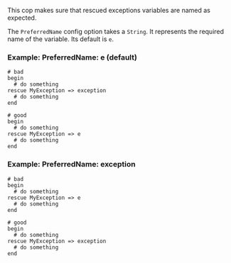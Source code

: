 This cop makes sure that rescued exceptions variables are named as
expected.

The `PreferredName` config option takes a `String`. It represents
the required name of the variable. Its default is `e`.

### Example: PreferredName: e (default)
    # bad
    begin
      # do something
    rescue MyException => exception
      # do something
    end

    # good
    begin
      # do something
    rescue MyException => e
      # do something
    end

### Example: PreferredName: exception
    # bad
    begin
      # do something
    rescue MyException => e
      # do something
    end

    # good
    begin
      # do something
    rescue MyException => exception
      # do something
    end
